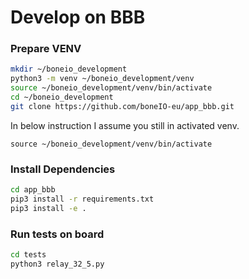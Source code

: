 # Develop on BBB

### Prepare VENV

```bash
mkdir ~/boneio_development
python3 -m venv ~/boneio_development/venv
source ~/boneio_development/venv/bin/activate
cd ~/boneio_development
git clone https://github.com/boneIO-eu/app_bbb.git
```

In below instruction I assume you still in activated venv.

```
source ~/boneio_development/venv/bin/activate
```

### Install Dependencies

```bash
cd app_bbb
pip3 install -r requirements.txt
pip3 install -e .
```

### Run tests on board

```bash
cd tests
python3 relay_32_5.py
```
